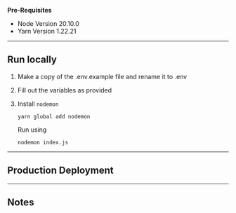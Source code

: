 **Pre-Requisites**

- Node Version 20.10.0
- Yarn Version 1.22.21

---

## Run locally

1. Make a copy of the .env.example file and rename it to .env
2. Fill out the variables as provided 
3. Install `nodemon`

    `yarn global add nodemon`
    
    Run using 
    
    `nodemon index.js`

---

## Production Deployment


---

## Notes
